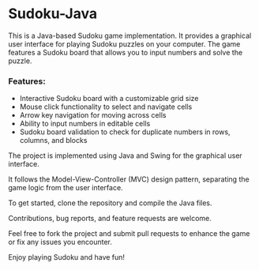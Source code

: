 # Sudoku-Java
This is a Java-based Sudoku game implementation. It provides a graphical user interface for playing Sudoku puzzles on your computer. The game features a Sudoku board that allows you to input numbers and solve the puzzle.

### Features:
- Interactive Sudoku board with a customizable grid size
- Mouse click functionality to select and navigate cells
- Arrow key navigation for moving across cells
- Ability to input numbers in editable cells
- Sudoku board validation to check for duplicate numbers in rows, columns, and blocks

The project is implemented using Java and Swing for the graphical user interface.

It follows the Model-View-Controller (MVC) design pattern, separating the game logic from the user interface.

To get started, clone the repository and compile the Java files. 


Contributions, bug reports, and feature requests are welcome. 

Feel free to fork the project and submit pull requests to enhance the game or fix any issues you encounter.

Enjoy playing Sudoku and have fun!
